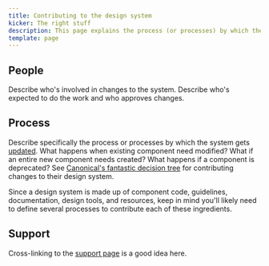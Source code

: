 ```yaml
---
title: Contributing to the design system
kicker: The right stuff
description: This page explains the process (or processes) by which the design system gets updated
template: page
---
```


## People

Describe who's involved in changes to the system. Describe who's expected to do the work and who approves changes.

## Process

Describe specifically the process or processes by which the system gets [updated](http://atomicdesign.bradfrost.com/chapter-5/#making-changes-to-patterns). What happens when existing component need modified? What if an entire new component needs created? What happens if a component is deprecated? See [Canonical's fantastic decision tree](http://design.canonical.com/2016/07/getting-vanilla-ready-for-v1-the-roadmap/) for contributing changes to their design system.

Since a design system is made up of component code, guidelines, documentation, design tools, and resources, keep in mind you'll likely need to define several processes to contribute each of these ingredients.

## Support

Cross-linking to the <a href="/support">support page</a> is a good idea here.
